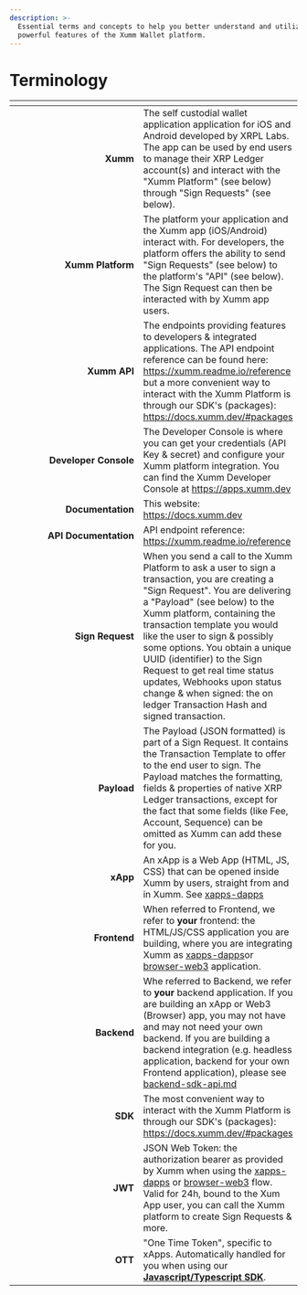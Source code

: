```yaml
---
description: >-
  Essential terms and concepts to help you better understand and utilize the
  powerful features of the Xumm Wallet platform.
---
```


# Terminology

<table data-header-hidden><thead><tr><th width="225" align="right"></th><th></th></tr></thead><tbody><tr><td align="right"><strong>Xumm</strong></td><td>The self custodial wallet application application for iOS and Android developed by XRPL Labs. The app can be used by end users to manage their XRP Ledger account(s) and interact with the "Xumm Platform" (see below) through "Sign Requests" (see below).</td></tr><tr><td align="right"><strong>Xumm Platform</strong></td><td>The platform your application and the Xumm app (iOS/Android) interact with. For developers, the platform offers the ability to send "Sign Requests" (see below) to the platform's "API" (see below). The Sign Request can then be interacted with by Xumm app users.</td></tr><tr><td align="right"><strong>Xumm API</strong></td><td>The endpoints providing features to developers &#x26; integrated applications. The API endpoint reference can be found here: <a href="https://xumm.readme.io/reference">https://xumm.readme.io/reference</a> but a more convenient way to interact with the Xumm Platform is through our SDK's (packages): <a href="https://docs.xumm.dev/#packages">https://docs.xumm.dev/#packages</a></td></tr><tr><td align="right"><strong>Developer Console</strong></td><td>The Developer Console is where you can get your credentials (API Key &#x26; secret) and configure your Xumm platform integration. You can find the Xumm Developer Console at <a href="https://apps.xumm.dev/">https://apps.xumm.dev</a></td></tr><tr><td align="right"><strong>Documentation</strong></td><td>This website: <a href="https://docs.xumm.dev/">https://docs.xumm.dev</a></td></tr><tr><td align="right"><strong>API Documentation</strong></td><td>API endpoint reference: <a href="https://xumm.readme.io/reference">https://xumm.readme.io/reference</a></td></tr><tr><td align="right"><strong>Sign Request</strong></td><td>When you send a call to the Xumm Platform to ask a user to sign a transaction, you are creating a "Sign Request". You are delivering a "Payload" (see below) to the Xumm platform, containing the transaction template you would like the user to sign &#x26; possibly some options. You obtain a unique UUID (identifier) to the Sign Request to get real time status updates, Webhooks upon status change &#x26; when signed: the on ledger Transaction Hash and signed transaction.</td></tr><tr><td align="right"><strong>Payload</strong></td><td>The Payload (JSON formatted) is part of a Sign Request. It contains the Transaction Template to offer to the end user to sign. The Payload matches the formatting, fields &#x26; properties of native XRP Ledger transactions, except for the fact that some fields (like Fee, Account, Sequence) can be omitted as Xumm can add these for you.</td></tr><tr><td align="right"><strong>xApp</strong></td><td>An xApp is a Web App (HTML, JS, CSS) that can be opened inside Xumm by users, straight from and in Xumm. See <a data-mention href="../environments/xapps-dapps/">xapps-dapps</a></td></tr><tr><td align="right"><strong>Frontend</strong></td><td>When referred to Frontend, we refer to <strong>your</strong> frontend: the HTML/JS/CSS application you are building, where you are integrating Xumm as <a data-mention href="../environments/xapps-dapps/">xapps-dapps</a>or <a data-mention href="../environments/browser-web3/">browser-web3</a> application.</td></tr><tr><td align="right"><strong>Backend</strong></td><td>Whe referred to Backend, we refer to <strong>your</strong> backend application. If you are building an xApp or Web3 (Browser) app, you may not have and may not need your own backend. If you are building a backend integration (e.g. headless application, backend for your own Frontend application), please see <a data-mention href="../environments/backend-sdk-api.md">backend-sdk-api.md</a></td></tr><tr><td align="right"><strong>SDK</strong></td><td>The most convenient way to interact with the Xumm Platform is through our SDK's (packages): <a href="https://docs.xumm.dev/#packages">https://docs.xumm.dev/#packages</a></td></tr><tr><td align="right"><strong>JWT</strong></td><td>JSON Web Token: the authorization bearer as provided by Xumm when using the <a data-mention href="../environments/xapps-dapps/">xapps-dapps</a> or <a data-mention href="../environments/browser-web3/">browser-web3</a> flow. Valid for 24h, bound to the Xum App user, you can call the Xumm platform to create Sign Requests &#x26; more.</td></tr><tr><td align="right"><strong>OTT</strong></td><td>"One Time Token", specific to xApps. Automatically handled for you when using our <a href="https://www.npmjs.com/package/xumm"><strong>Javascript/Typescript SDK</strong></a>.</td></tr></tbody></table>

